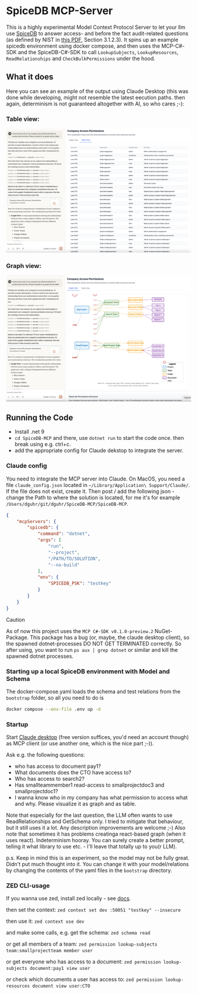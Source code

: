 # SpiceDB MCP-Server
This is a highly experimental Model Context Protocol Server to let your llm use [SpiceDB](https://github.com/authzed/spicedb) 
to answer access- and before the fact audit-related questions (as defined by NIST in [this PDF](https://nvlpubs.nist.gov/nistpubs/specialpublications/nist.sp.800-162.pdf), Section 3.1.2.3).
It spins up an example spicedb environment using docker compose, and then uses the MCP-C#-SDK and the SpiceDB-C#-SDK to call `LookupSubjects`, `LookupResources`, `ReadRelationships` and `CheckBulkPermissions` under the hood.


## What it does
Here you can see an example of the output using Claude Desktop (this was done while developing, might not resemble the latest eecution paths. then again, determinism is not guaranteed altogether with AI, so who cares ;-):
### Table view:
![tableview.png](assets/tableview.png)
### Graph view:
![graphview.png](assets/graphview.png)

## Running the Code
- Install .net 9
- `cd SpiceDB-MCP` and there, use `dotnet run` to start the code once. then break using e.g. ctrl+c.
- add the appropriate config for Claude dekstop to integrate the server.
### Claude config
You need to integrate the MCP server into Claude. On MacOS, you need a file `claude_config.json` located in `~/Library/Application\ Support/Claude/`. 
If the file does not exist, create it. Then post / add the following json - change the Path to where the solution is located, for me it's for example `/Users/dguhr/git/dguhr/SpiceDB-MCP/SpiceDB-MCP`. 
```json
{
    "mcpServers": {
        "spicedb": {
            "command": "dotnet",
            "args": [
                "run",
                "--project",
                "/PATH/TO/SOLUTION",
                "--no-build"
            ],
            "env": {
                "SPICEDB_PSK": "testkey"
            }
        }
    }
}
```
> [!CAUTION]
> As of now this project uses the `MCP C#-SDK v0.1.0-preview.2` NuGet-Package. This package has a bug (or, maybe, the claude desktop client), so the spawned dotnet-processes DO NOT GET TERMINATED correctly. So after using, you want to run `ps aux | grep dotnet` or similar and kill the spawned dotnet processes.

### Starting up a local SpiceDB environment with Model and Schema
The docker-compose.yaml loads the schema and test relations from the `bootstrap` folder, so all you need to do is
```zsh
docker compose --env-file .env up -d
```

### Startup
Start [Claude desktop](https://claude.ai/download) (free version suffices, you'd need an account though) as MCP client 
(or use another one, which is the nice part ;-)). 

Ask e.g. the following questions: 
* who has access to document pay1?
* What documents does the CTO have access to?
* Who has access to search2?
* Has smallteammember1 read-access to smallprojectdoc3 and smallprojectdoc1?
* I wanna know who in my company has what permission to access what and why. Please visualize it as graph and as table.

Note that especially for the last question, the LLM often wants to use ReadRelationships and GetSchema only. 
I tried to mitigate that behaviour, but it still uses it a lot. Any description improvements are welcome ;-) 
Also note that sometimes it has problems creatinga react-based graph (when it uses react). Indeterminism hooray.
You can surely create a better prompt, telling it what library to use etc. - I'll leave that totally up to you(r LLM).

p.s. Keep in mind this is an experiment, so the model may not be fully great. Didn't put much thought into it. You can change it with your model/relations by changing the contents of the yaml files in the `bootstrap` directory.

### ZED CLI-usage
If you wanna use zed, install zed locally - see [docs](https://authzed.com/docs/spicedb/getting-started/installing-zed).

then set the context:
`zed context set dev :50051 "testkey" --insecure`

then use it: 
`zed context use dev`

and make some calls, e.g. get the schema:
`zed schema read`

or get all members of a team:
`zed permission lookup-subjects team:smallprojectteam member user`

or get everyone who has access to a document:
`zed permission lookup-subjects document:pay1 view user`

or check which documents a user has access to:
`zed permission lookup-resources document view user:CTO`
